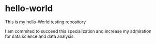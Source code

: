 # hello-world
This is my hello-World testing repository

I am commited to succeed this specialization and increase my admiration for data science and data analysis. 

